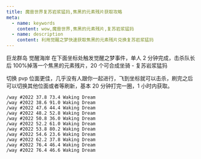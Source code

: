 ```yaml
---
title: 魔兽世界复苏岩浆猛犸,焦黑的元素残片获取攻略
meta:
  - name: keywords
    content: wow,魔兽世界,焦黑的元素残片,复苏岩浆猛犸
  - name: description
    content: 利用觉醒之梦快速获取焦黑的元素残片兑换复苏岩浆猛犸
---
```


巨龙群岛 觉醒海岸 在下面坐标处触发觉醒之梦事件，单人 2 分钟完成，击杀队长后 100%掉落一个焦黑的元素残片，20 个可合成坐骑 - 复苏岩浆猛犸

切换 pvp 位面更佳，几乎没有人跟你一起进行，飞到坐标就可以击杀，刷完之后可以切换其他位面或者等刷新，基本 20 分钟打完一圈，1 小时内获取。

```
/way #2022 37.8 73.4 Waking Dream
/way #2022 38.6 91.0 Waking Dream
/way #2022 47.6 44.4 Waking Dream
/way #2022 48.2 52.8 Waking Dream
/way #2022 50.8 36.0 Waking Dream
/way #2022 52.2 61.0 Waking Dream
/way #2022 53.8 80.2 Waking Dream
/way #2022 54.6 23.6 Waking Dream
/way #2022 62.2 37.8 Waking Dream
/way #2022 76.4 46.4 Waking Dream
/way #2022 76.4 46.6 Waking Dream
```
